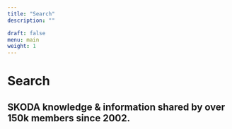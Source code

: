 ```yaml
---
title: "Search"
description: ""

draft: false
menu: main
weight: 1
---
```


<h1 class="super-f1 super-f1-ns fw1 ma0">Search</h1>
<h2 class="super-f2 super-f2-ns fw2 ma0 mt3">
  SKODA knowledge & information shared by over 150k members since 2002.
</h2>
